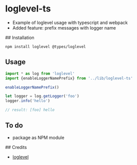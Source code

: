 # loglevel-ts
- Example of loglevel usage with typescript and webpack
- Added feature: prefix messages with logger name

## Installation

```
npm install loglevel @types/loglevel
```

## Usage

```javascript
import * as log from 'loglevel'
import {enableLoggerNamePrefix} from '../lib/loglevel-ts'

enableLoggerNamePrefix()

let logger = log.getLogger('foo')
logger.info('hello')

// result: [foo] hello
```

## To do
- package as NPM module

## Credits
- [loglevel](https://github.com/pimterry/loglevel)